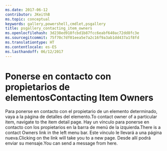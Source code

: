 ```yaml
---
ms.date: 2017-06-12
contributor: JKeithB
ms.topic: conceptual
keywords: gallery,powershell,cmdlet,psgallery
title: psgallery_contacting_item_owners
ms.openlocfilehash: 3d238ed918fcbd1b87fcc6eabf640ac72dd8fc3e
ms.sourcegitcommit: 75f70c7df01eea5e7a2c16f9a3ab1dd437a1f8fd
ms.translationtype: HT
ms.contentlocale: es-ES
ms.lasthandoff: 06/12/2017
---
```

# <a name="contacting-item-owners"></a><span data-ttu-id="d84e1-103">Ponerse en contacto con propietarios de elementos</span><span class="sxs-lookup"><span data-stu-id="d84e1-103">Contacting Item Owners</span></span>

<span data-ttu-id="d84e1-104">Para ponerse en contacto con el propietario de un elemento determinado, vaya a la página de detalles del elemento.</span><span class="sxs-lookup"><span data-stu-id="d84e1-104">To contact owner of a particular item, navigate to the item detail page.</span></span>
<span data-ttu-id="d84e1-105">Hay un vínculo para ponerse en contacto con los propietarios en la barra de menú de la izquierda.</span><span class="sxs-lookup"><span data-stu-id="d84e1-105">There is a contact Owners link in the left menu bar.</span></span>
<span data-ttu-id="d84e1-106">Este vínculo le llevará a una página nueva.</span><span class="sxs-lookup"><span data-stu-id="d84e1-106">Clicking on the link will take you to a new page.</span></span>
<span data-ttu-id="d84e1-107">Desde allí podrá enviar su mensaje.</span><span class="sxs-lookup"><span data-stu-id="d84e1-107">You can send a message from here.</span></span>

